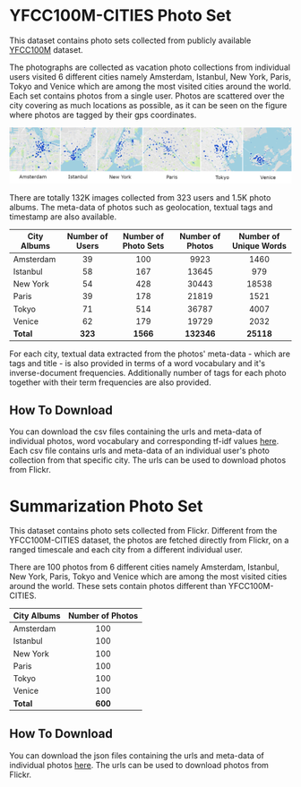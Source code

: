 # YFCC100M-CITIES Photo Set
This dataset contains photo sets collected from publicly available [YFCC100M](http://projects.dfki.uni-kl.de/yfcc100m/) dataset. 

The photographs are collected as vacation photo collections from individual users visited 6 different cities namely Amsterdam, Istanbul, New York, Paris, Tokyo and Venice which are among the most visited cities around the world. Each set contains photos from a single user. Photos are scattered over the city covering as much locations as possible, as it can be seen on the figure where photos are tagged by their gps coordinates.

![](population-densities.png)

There are totally 132K images collected from 323 users and 1.5K photo albums. The meta-data of photos such as geolocation, textual tags and timestamp are also available.

| City Albums | Number of Users | Number of Photo Sets | Number of Photos | Number of Unique Words
|-------------|:---------------:|:--------------------:|:----------------:|:----------------:|
| Amsterdam   | 39              | 100                  | 9923             |1460|
| Istanbul    | 58              | 167                  | 13645            |979|
| New York    | 54              | 428                  | 30443            |18538|
| Paris       | 39              | 178                  | 21819            |1521|
| Tokyo       | 71              | 514                  | 36787            |4007|
| Venice      | 62              | 179                  | 19729            |2032|
| **Total**   | **323**         | **1566**             | **132346**       |**25118**|

For each city, textual data extracted from the photos' meta-data - which are tags and title - is also provided in terms of a word vocabulary and it's inverse-document frequencies. Additionally number of tags for each photo together with their term frequencies are also provided.

## How To Download

You can download the csv files containing the urls and meta-data of individual photos, word vocabulary and corresponding tf-idf values [here](./yfcmmf00m-cities.zip). Each csv file contains urls and meta-data of an individual user's photo collection from that specific city. The urls can be used to download photos from Flickr.

# Summarization Photo Set
This dataset contains photo sets collected from Flickr. Different from the YFCC100M-CITIES dataset, the photos are fetched directly from Flickr, on a ranged timescale and each city from a different individual user.

There are 100 photos from 6 different cities namely Amsterdam, Istanbul, New York, Paris, Tokyo and Venice which are among the most visited cities around the world. These sets contain photos different than YFCC100M-CITIES.

| City Albums | Number of Photos |
|-------------|:----------------:|
| Amsterdam   | 100              |
| Istanbul    | 100              |
| New York    | 100              |
| Paris       | 100              |
| Tokyo       | 100              |
| Venice      | 100              |
| **Total**   | **600**          |

## How To Download

You can download the json files containing the urls and meta-data of individual photos [here](./summary-set.zip). The urls can be used to download photos from Flickr.

